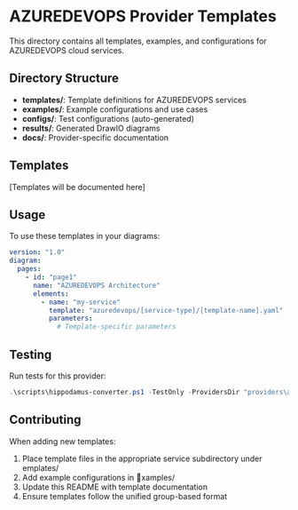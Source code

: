 # AZUREDEVOPS Provider Templates

This directory contains all templates, examples, and configurations for AZUREDEVOPS cloud services.

## Directory Structure

- **templates/**: Template definitions for AZUREDEVOPS services
- **examples/**: Example configurations and use cases
- **configs/**: Test configurations (auto-generated)
- **results/**: Generated DrawIO diagrams
- **docs/**: Provider-specific documentation

## Templates

[Templates will be documented here]

## Usage

To use these templates in your diagrams:

```yaml
version: "1.0"
diagram:
  pages:
    - id: "page1"
      name: "AZUREDEVOPS Architecture"
      elements:
        - name: "my-service"
          template: "azuredevops/[service-type]/[template-name].yaml"
          parameters:
            # Template-specific parameters
```

## Testing

Run tests for this provider:

```powershell
.\scripts\hippodamus-converter.ps1 -TestOnly -ProvidersDir "providers\azuredevops"
```

## Contributing

When adding new templates:

1. Place template files in the appropriate service subdirectory under 	emplates/
2. Add example configurations in xamples/
3. Update this README with template documentation
4. Ensure templates follow the unified group-based format

